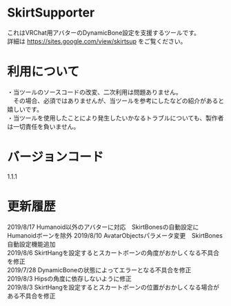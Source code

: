 # SkirtSupporter
これはVRChat用アバターのDynamicBone設定を支援するツールです。  
詳細は https://sites.google.com/view/skirtsup をご覧ください。  

# 利用について
・当ツールのソースコードの改変、二次利用は問題ありません。  
　その場合、必須ではありませんが、当ツールを参考にしたなどの紹介があると嬉しいです。  
・当ツールを使用したことにより発生したいかなるトラブルについても、製作者は一切責任を負いません。  

# バージョンコード
1.1.1

# 更新履歴
2019/8/17 Humanoid以外のアバターに対応　SkirtBonesの自動設定にHumanoidボーンを除外
2019/8/10 AvatarObjectsパラメータ変更　SkirtBones自動設定機能追加  
2019/8/6 SkirtHangを設定するとスカートボーンの角度がおかしくなる不具合を修正  
2019/7/28 DynamicBoneの状態によってエラーとなる不具合を修正  
2019/8/3 Hipsの角度に依存しないように修正  
2019/8/3 SkirtHangを設定するとスカートボーンの位置がおかしくなる場合がある不具合を修正  
